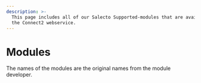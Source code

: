 ```yaml
---
description: >-
  This page includes all of our Salecto Supported-modules that are available in
  the Connect2 webservice.
---
```


# Modules

The names of the modules are the original names from the module developer. 

